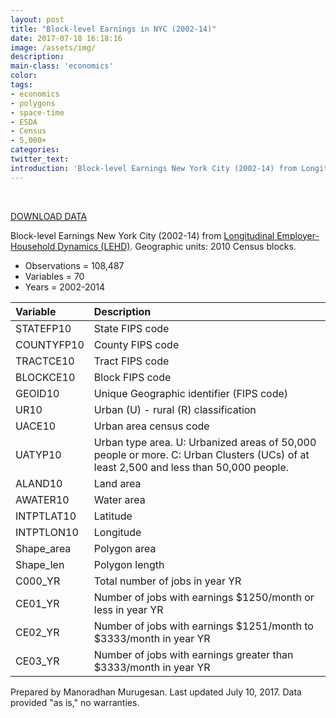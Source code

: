 ```yaml
---
layout: post
title: "Block-level Earnings in NYC (2002-14)"
date: 2017-07-18 16:18:16
image: /assets/img/
description:
main-class: 'economics'
color:
tags:
- economics
- polygons
- space-time
- ESDA
- Census
- 5,000+
categories:
twitter_text:
introduction: 'Block-level Earnings New York City (2002-14) from Longitudinal Employer-Household Dynamics (LEHD)'
---
```

<div id="root" data-geojson="../data/lehd.geojson"></div>

<br>



[DOWNLOAD DATA](../data/lehd.zip)

Block-level Earnings New York City (2002-14) from [Longitudinal Employer-Household Dynamics (LEHD)](http://lehd.ces.census.gov/data/lodes/LODES7/LODESTechDoc7.0.pdf). Geographic units: 2010 Census blocks.


* Observations = 108,487
* Variables = 70
* Years = 2002-2014


|**Variable**|**Description**|
|:-------|:----------|
| STATEFP10	|	State FIPS code	|
| COUNTYFP10	|	County FIPS code	|
| TRACTCE10	|	Tract FIPS code	|
| BLOCKCE10	|	Block FIPS code	|
| GEOID10	|	Unique Geographic identifier (FIPS code)	|
|	UR10	|	Urban (U) - rural (R) classification	|
|	UACE10	|	Urban area census code |
|	UATYP10	|	Urban type area. U: Urbanized areas of 50,000 people or more.	C: Urban Clusters (UCs) of at least 2,500 and less than 50,000 people. |
|	ALAND10	|	Land area	|
|	AWATER10	|	Water area	|
|	INTPTLAT10	|	Latitude |
|	INTPTLON10	|	Longitude	|
|	Shape_area	|	Polygon area	|
|	Shape_len	|	Polygon length	|
|	C000_YR	|	Total number of jobs in year YR	|
|	CE01_YR	|	Number of jobs with earnings $1250/month or less in year YR	|
|	CE02_YR	|	Number of jobs with earnings $1251/month to $3333/month in year YR	|
|	CE03_YR	|	Number of jobs with earnings greater than $3333/month in year YR	|

Prepared by Manoradhan Murugesan. Last updated July 10, 2017. Data provided "as is," no warranties.
